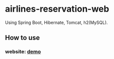 # airlines-reservation-web
Using Spring Boot, Hibernate, Tomcat, h2(MySQL).
## How to use
### website: [demo](http://35.245.100.59/IntelAirlines/)

## 
